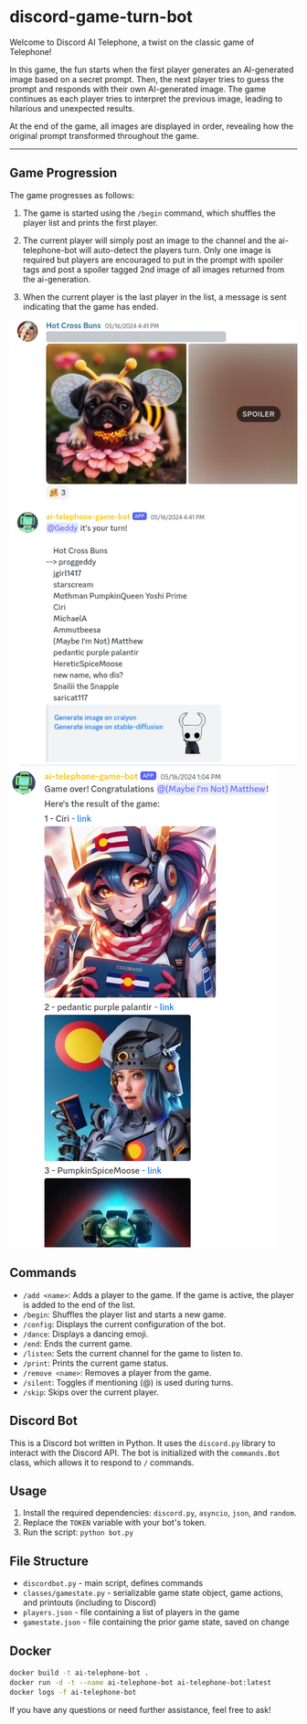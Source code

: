 # discord-game-turn-bot

Welcome to Discord AI Telephone, a twist on the classic game of Telephone!

In this game, the fun starts when the first player generates an AI-generated image based on a secret prompt. Then, the next player tries to guess the prompt and responds with their own AI-generated image. The game continues as each player tries to interpret the previous image, leading to hilarious and unexpected results.

At the end of the game, all images are displayed in order, revealing how the original prompt transformed throughout the game.

--- 

## Game Progression

The game progresses as follows:

1. The game is started using the `/begin` command, which shuffles the player list and prints the first player.

2. The current player will simply post an image to the channel and the ai-telephone-bot will auto-detect the players turn. Only one image is required but players are encouraged to put in the prompt with spoiler tags and post a spoiler tagged 2nd image of all images returned from the ai-generation.

3. When the current player is the last player in the list, a message is sent indicating that the game has ended.

![](.img/play1.png)
![](.img/play2.png)

## Commands

- `/add <name>`: Adds a player to the game. If the game is active, the player is added to the end of the list.
- `/begin`: Shuffles the player list and starts a new game.
- `/config`: Displays the current configuration of the bot.
- `/dance`: Displays a dancing emoji.
- `/end`: Ends the current game.
- `/listen`: Sets the current channel for the game to listen to.
- `/print`: Prints the current game status.
- `/remove <name>`: Removes a player from the game.
- `/silent`: Toggles if mentioning (@) is used during turns.
- `/skip`: Skips over the current player.

## Discord Bot

This is a Discord bot written in Python. It uses the `discord.py` library to interact with the Discord API. The bot is initialized with the `commands.Bot` class, which allows it to respond to `/` commands.

## Usage

1. Install the required dependencies: `discord.py`, `asyncio`, `json`, and `random`.
2. Replace the `TOKEN` variable with your bot's token.
3. Run the script: `python bot.py`

## File Structure

- `discordbot.py` - main script, defines commands
- `classes/gamestate.py` - serializable game state object, game actions, and printouts (including to Discord)
- `players.json` - file containing a list of players in the game
- `gamestate.json` - file containing the prior game state, saved on change

## Docker

```bash
docker build -t ai-telephone-bot .
docker run -d -t --name ai-telephone-bot ai-telephone-bot:latest
docker logs -f ai-telephone-bot
```

If you have any questions or need further assistance, feel free to ask!
